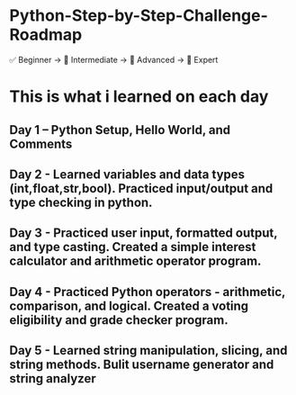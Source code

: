 # Python-Step-by-Step-Challenge-Roadmap
✅ Beginner → 🧠 Intermediate → 🚀 Advanced → 🧠 Expert

# This is what i learned on each day

## Day 1 – Python Setup, Hello World, and Comments
## Day 2 - Learned variables and data types (int,float,str,bool). Practiced input/output and type checking in python.
## Day 3 - Practiced user input, formatted output, and type casting. Created a simple interest calculator and arithmetic operator program.
## Day 4 - Practiced Python operators - arithmetic, comparison, and logical. Created a voting eligibility and grade checker program.
## Day 5 - Learned string manipulation, slicing, and string methods. Bulit username generator and string analyzer